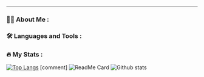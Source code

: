 ---

### :woman_technologist: About Me :


### :hammer_and_wrench: Languages and Tools :

### :fire: My Stats :

[![Top Langs](https://github-readme-stats.vercel.app/api/top-langs/?username=itsFanix)](https://github.com/anuraghazra/github-readme-stats)
[comment] ![ReadMe Card](https://github-readme-stats.vercel.app/api/pin/?username=renatenyatsikor&repo=Fanix)
![Github stats](https://github-readme-stats.vercel.app/api?username=renatenyatsikor)
